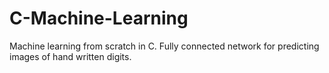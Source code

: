 # C-Machine-Learning
Machine learning from scratch in C. Fully connected network for predicting images of hand written digits.
